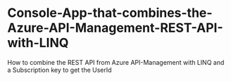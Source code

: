 # Console-App-that-combines-the-Azure-API-Management-REST-API-with-LINQ
How to combine the REST API from Azure API-Management with LINQ and a Subscription key to get the UserId 

